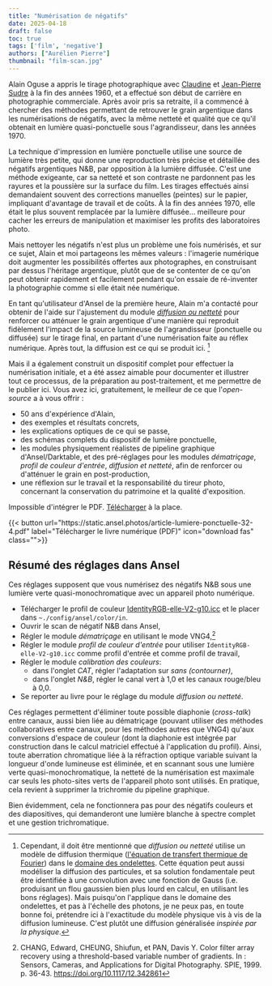 ```yaml
---
title: "Numérisation de négatifs"
date: 2025-04-18
draft: false
toc: true
tags: ['film', 'negative']
authors: ["Aurélien Pierre"]
thumbnail: "film-scan.jpg"
---
```


Alain Oguse a appris le tirage photographique avec [Claudine](https://www.musee-orsay.fr/fr/ressources/repertoire-artistes-personnalites/claudine-sudre-211535) et [Jean-Pierre Sudre](https://fr.wikipedia.org/wiki/Jean-Pierre_Sudre) à la fin des années 1960, et a effectué son début de carrière en photographie commerciale. Après avoir pris sa retraite, il a commencé à chercher des méthodes permettant de retrouver le grain argentique dans les numérisations de négatifs, avec la même netteté et qualité que ce qu'il obtenait en lumière quasi-ponctuelle sous l'agrandisseur, dans les années 1970.

La technique d'impression en lumière ponctuelle utilise une source de lumière très petite, qui donne une reproduction très précise et détaillée des négatifs argentiques N&B, par opposition à la lumière diffusée. C'est une méthode exigeante, car sa netteté et son contraste ne pardonnent pas les rayures et la poussière sur la surface du film. Les tirages effectués ainsi demandaient souvent des corrections manuelles (peintes) sur le papier, impliquant d'avantage de travail et de coûts. À la fin des années 1970, elle était le plus souvent remplacée par la lumière diffusée… meilleure pour cacher les erreurs de manipulation et maximiser les profits des laboratoires photo.

Mais nettoyer les négatifs n'est plus un problème une fois numérisés, et sur ce sujet, Alain et moi partageons les mêmes valeurs : l'imagerie numérique doit augmenter les possibilités offertes aux photographes, en construisant par dessus l'héritage argentique, plutôt que de se contenter de ce qu'on peut obtenir rapidement et facilement pendant qu'on essaie de ré-inventer la photographie comme si elle était née numérique.

En tant qu'utilisateur d'Ansel de la première heure, Alain m'a contacté pour obtenir de l'aide sur l'ajustement du module [_diffusion ou netteté_](../doc/modules/processing-modules/diffuse/) pour renforcer ou atténuer le grain argentique d'une manière qui reproduit fidèlement l'impact de la source lumineuse de l'agrandisseur (ponctuelle ou diffusée) sur le tirage final, en partant d'une numérisation faite au réflex numérique. Après tout, la diffusion est ce qui se produit ici. [^1]

[^1]: Cependant, il doit être mentionné que _diffusion ou netteté_ utilise un modèle de diffusion thermique ([l'équation de transfert thermique de Fourier](https://fr.wikipedia.org/wiki/%C3%89quation_de_la_chaleur)) dans le [domaine des ondelettes](https://fr.wikipedia.org/wiki/Ondelette). Cette équation peut aussi modéliser la diffusion des particules, et sa solution fondamentale peut être identifiée à une convolution avec une fonction de Gauss (i.e. produisant un flou gaussien bien plus lourd en calcul, en utilisant les bons réglages). Mais puisqu'on l'applique dans le domaine des ondelettes, et pas à l'échelle des photons, je ne peux pas, en toute bonne foi, prétendre ici à l'exactitude du modèle physique vis à vis de la diffusion lumineuse. C'est plutôt une diffusion généralisée _inspirée par la physique_.

Mais il a également construit un dispositif complet pour effectuer la numérisation initiale, et a été assez aimable pour documenter et illustrer tout ce processus, de la préparation au post-traitement, et me permettre de le publier ici. Vous avez ici, gratuitement, le meilleur de ce que l'_open-source_ a à vous offrir :

- 50 ans d'expérience d'Alain,
- des exemples et résultats concrets,
- les explications optiques de ce qui se passe,
- des schémas complets du dispositif de lumière ponctuelle,
- les modules physiquement réalistes de pipeline graphique d'Ansel/Darktable, et des pré-réglages pour les modules _dématriçage_, _profil de couleur d'entrée_, _diffusion et netteté_, afin de renforcer ou d'atténuer le grain en post-production,
- une réflexion sur le travail et la responsabilité du tireur photo, concernant la conservation du patrimoine et la qualité d'exposition.

<object data="https://static.ansel.photos/article-lumiere-ponctuelle-32-4.pdf" type="application/pdf" width="100%" height="900px">
  <p>Impossible d'intégrer le PDF. <a href="https://static.ansel.photos/article-lumiere-ponctuelle-32-4.pdf">Télécharger</a> à la place.</p>
</object>

<div class="text-center">
{{< button url="https://static.ansel.photos/article-lumiere-ponctuelle-32-4.pdf" label="Télécharger le livre numérique (PDF)" icon="download fas" class="">}}
</div>


## Résumé des réglages dans Ansel

Ces réglages supposent que vous numérisez des négatifs N&B sous une lumière verte quasi-monochromatique avec un appareil photo numérique.

- Télécharger le profil de couleur [IdentityRGB-elle-V2-g10.icc](https://github.com/ellelstone/elles_icc_profiles/blob/master/profiles/IdentityRGB-elle-V2-g10.icc) et le placer dans `~./config/ansel/color/in`.
- Ouvrir le scan de négatif N&B dans Ansel,
- Régler le module _dématriçage_ en utilisant le mode VNG4,[^2]
- Régler le module _profil de couleur d'entrée_ pour utiliser `IdentityRGB-elle-V2-g10.icc` comme profil d'entrée et comme profil de travail,
- Régler le module _calibration des couleurs_:
  - dans l'onglet _CAT_, régler l'adaptation sur _sans (contourner)_,
  - dans l'onglet _N&B_, régler le canal vert à 1,0 et les canaux rouge/bleu à 0,0.
- Se reporter au livre pour le réglage du module _diffusion ou netteté_.

Ces réglages permettent d'éliminer toute possible diaphonie (_cross-talk_) entre canaux, aussi bien liée au dématriçage (pouvant utiliser des méthodes collaboratives entre canaux, pour les méthodes autres que VNG4) qu'aux conversions d'espace de couleur (dont la diaphonie est intégrée par construction dans le calcul matriciel effectué à l'application du profil). Ainsi, toute aberration chromatique liée à la réfraction optique variable suivant la longueur d'onde lumineuse est éliminée, et en scannant sous une lumière verte quasi-monochromatique, la netteté de la numérisation est maximale car seuls les photo-sites verts de l'appareil photo sont utilisés. En pratique, cela revient à supprimer la trichromie du pipeline graphique.

Bien évidemment, cela ne fonctionnera pas pour des négatifs couleurs et des diapositives, qui demanderont une lumière blanche à spectre complet et une gestion trichromatique.

[^2]: CHANG, Edward, CHEUNG, Shiufun, et PAN, Davis Y. Color filter array recovery using a threshold-based variable number of gradients. In : Sensors, Cameras, and Applications for Digital Photography. SPIE, 1999. p. 36-43. <https://doi.org/10.1117/12.342861>
